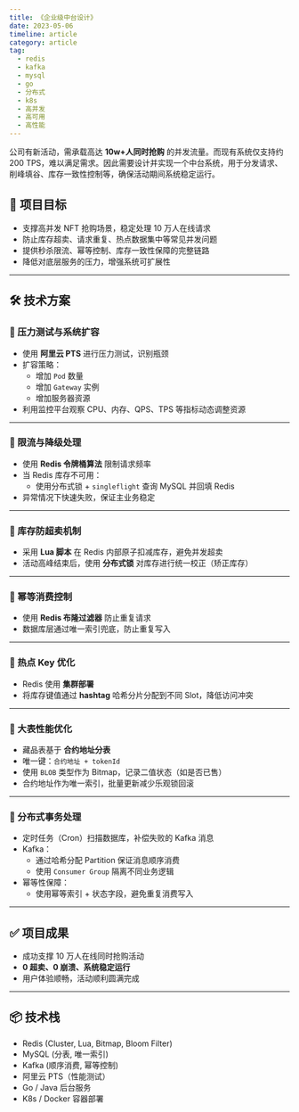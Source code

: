 ```yaml
---
title: 《企业级中台设计》
date: 2023-05-06
timeline: article
category: article
tag: 
  - redis
  - kafka
  - mysql
  - go
  - 分布式
  - k8s
  - 高并发
  - 高可用
  - 高性能
---
```



公司有新活动，需承载高达 **10w+人同时抢购** 的并发流量。而现有系统仅支持约 200 TPS，难以满足需求。因此需要设计并实现一个中台系统，用于分发请求、削峰填谷、库存一致性控制等，确保活动期间系统稳定运行。

<!--more-->
## 🎯 项目目标

- 支撑高并发 NFT 抢购场景，稳定处理 10 万人在线请求
- 防止库存超卖、请求重复、热点数据集中等常见并发问题
- 提供秒杀限流、幂等控制、库存一致性保障的完整链路
- 降低对底层服务的压力，增强系统可扩展性

---

## 🛠️ 技术方案

### 🔹 压力测试与系统扩容

- 使用 **阿里云 PTS** 进行压力测试，识别瓶颈
- 扩容策略：
  - 增加 `Pod` 数量
  - 增加 `Gateway` 实例
  - 增加服务器资源
- 利用监控平台观察 CPU、内存、QPS、TPS 等指标动态调整资源

---

### 🔹 限流与降级处理

- 使用 **Redis 令牌桶算法** 限制请求频率
- 当 Redis 库存不可用：
  - 使用分布式锁 + `singleflight` 查询 MySQL 并回填 Redis
- 异常情况下快速失败，保证主业务稳定

---

### 🔹 库存防超卖机制

- 采用 **Lua 脚本** 在 Redis 内部原子扣减库存，避免并发超卖
- 活动高峰结束后，使用 **分布式锁** 对库存进行统一校正（矫正库存）

---

### 🔹 幂等消费控制

- 使用 **Redis 布隆过滤器** 防止重复请求
- 数据库层通过唯一索引兜底，防止重复写入

---

### 🔹 热点 Key 优化

- Redis 使用 **集群部署**
- 将库存键值通过 **hashtag** 哈希分片分配到不同 Slot，降低访问冲突

---

### 🔹 大表性能优化

- 藏品表基于 **合约地址分表**
- 唯一键：`合约地址 + tokenId`
- 使用 `BLOB` 类型作为 Bitmap，记录二值状态（如是否已售）
- 合约地址作为唯一索引，批量更新减少乐观锁回滚

---

### 🔹 分布式事务处理

- 定时任务（Cron）扫描数据库，补偿失败的 Kafka 消息
- Kafka：
  - 通过哈希分配 Partition 保证消息顺序消费
  - 使用 `Consumer Group` 隔离不同业务逻辑
- 幂等性保障：
  - 使用幂等索引 + 状态字段，避免重复消费写入

---

## ✅ 项目成果

- 成功支撑 10 万人在线同时抢购活动
- **0 超卖、0 崩溃、系统稳定运行**
- 用户体验顺畅，活动顺利圆满完成

---

## 📦 技术栈

- Redis (Cluster, Lua, Bitmap, Bloom Filter)
- MySQL (分表, 唯一索引)
- Kafka (顺序消费, 幂等控制)
- 阿里云 PTS（性能测试）
- Go / Java 后台服务
- K8s / Docker 容器部署
